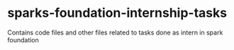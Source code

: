 # sparks-foundation-internship-tasks
Contains code files and other files related to tasks done as intern in spark foundation
